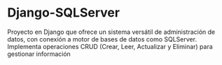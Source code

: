 # Django-SQLServer
Proyecto en Django que ofrece un sistema versátil de administración de datos, con conexión a motor de bases de datos como SQLServer. Implementa operaciones CRUD (Crear, Leer, Actualizar y Eliminar) para gestionar información
